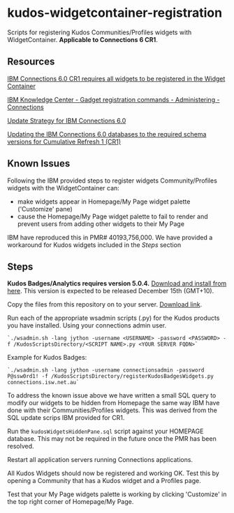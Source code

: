 # kudos-widgetcontainer-registration
Scripts for registering Kudos Communities/Profiles widgets with WidgetContainer. __Applicable to Connections 6 CR1__.

## Resources
[IBM Connections 6.0 CR1 requires all widgets to be registered in the Widget Container](http://www-01.ibm.com/support/docview.wss?uid=swg22011111)

[IBM Knowledge Center - Gadget registration commands - Administering - Connections](https://www.ibm.com/support/knowledgecenter/SSYGQH_6.0.0/admin/admin/r_admin_gadget_reg_ws_commands.html)

[Update Strategy for IBM Connections 6.0](http://www-01.ibm.com/support/docview.wss?uid=swg21999492)

[Updating the IBM Connections 6.0 databases to the required schema versions for Cumulative Refresh 1 (CR1)](http://www-01.ibm.com/support/docview.wss?uid=swg22009306)

## Known Issues
Following the IBM provided steps to register widgets Community/Profiles widgets with the WidgetContainer can:
 - make widgets appear in Homepage/My Page widget palette ('Customize' pane)
 - cause the Homepage/My Page widget palette to fail to render and prevent users from adding other widgets to their My Page

IBM have reproduced this in PMR# 40193,756,000.
We have provided a workaround for Kudos widgets included in the _Steps_ section

## Steps
__Kudos Badges/Analytics requires version 5.0.4.__ [Download and install from here](http://kudosbadges.com/domino/isw/kudos/kudosweb.nsf/downloads/Kudos%20Downloads).
This version is expected to be released December 15th (GMT+10).

Copy the files from this repository on to your server. [Download link](https://github.com/isw-kudos/kudos-widgetcontainer-registration/archive/master.zip).

Run each of the appropriate wsadmin scripts (.py) for the Kudos products you have installed. Using your connections admin user.

    `./wsadmin.sh -lang jython -username <USERNAME> -password <PASSWORD> -f /KudosScriptsDirectory/<SCRIPT NAME>.py <YOUR SERVER FQDN>`

Example for Kudos Badges:

    `./wsadmin.sh -lang jython -username connectionsadmin -password P@ssw0rd1! -f /KudosScriptsDirectory/registerKudosBadgesWidgets.py connections.isw.net.au`


To address the known issue above we have written a small SQL query to modify our widgets to be hidden from Homepage the same way IBM have done with their Communities/Profiles widgets. This was derived from the SQL update scrips IBM provided for CR1.

Run the `kudosWidgetsHiddenPane.sql` script against your HOMEPAGE database. This may not be required in the future once the PMR has been resolved.

Restart all application servers running Connections applications.

All Kudos Widgets should now be registered and working OK. Test this by opening a Community that has a Kudos widget and a Profiles page.

Test that your My Page widgets palette is working by clicking 'Customize' in the top right corner of Homepage/My Page.
